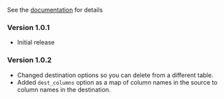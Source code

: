 See the [documentation](http://bkayser.github.io/cleansweep) for details

### Version 1.0.1

* Initial release

### Version 1.0.2

* Changed destination options so you can delete from a different table.
* Added `dest_columns` option as a map of column names in the source to column names in the destination.
